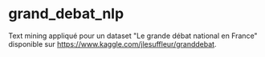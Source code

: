 # grand_debat_nlp

Text mining appliqué pour un dataset "Le grande débat national en France"  disponible sur https://www.kaggle.com/jlesuffleur/granddebat.
